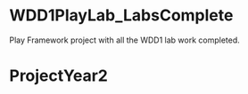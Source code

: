 # WDD1PlayLab_LabsComplete
Play Framework project with all the WDD1 lab work completed.
# ProjectYear2
